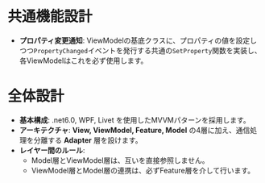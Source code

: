 # 共通機能設計

- **プロパティ変更通知**: ViewModelの基底クラスに、プロパティの値を設定しつつ`PropertyChanged`イベントを発行する共通の`SetProperty`関数を実装し、各ViewModelはこれを必ず使用します。

# 全体設計

- **基本構成**: .net6.0, WPF, Livet を使用したMVVMパターンを採用します。
- **アーキテクチャ**: **View, ViewModel, Feature, Model** の4層に加え、通信処理を分離する **Adapter** 層を設けます。
- **レイヤー間のルール**:
    - Model層とViewModel層は、互いを直接参照しません。
    - ViewModel層とModel層の連携は、必ずFeature層を介して行います。